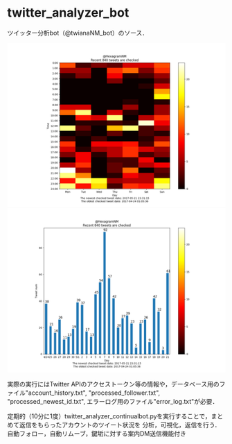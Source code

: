 # twitter_analyzer_bot
ツイッター分析bot（@twianaNM_bot）のソース．

![ヒートマップ](https://github.com/HexagramNM/twitter_analyzer_bot/blob/master/HexagramNM_1.png)
![棒グラフ](https://github.com/HexagramNM/twitter_analyzer_bot/blob/master/HexagramNM_2.png)

実際の実行にはTwitter APIのアクセストークン等の情報や，データベース用のファイル"account_history.txt", 
"processed_follower.txt", "processed_newest_id.txt", エラーログ用のファイル"error_log.txt"が必要．

定期的（10分に1度）twitter_analyzer_continualbot.pyを実行することで，まとめて返信をもらったアカウントのツイート状況を
分析，可視化，返信を行う．自動フォロー，自動リムーブ，鍵垢に対する案内DM送信機能付き

